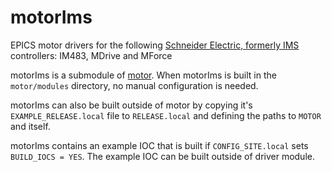 # motorIms
EPICS motor drivers for the following [Schneider Electric, formerly IMS](https://motion.schneider-electric.com) controllers: IM483, MDrive and MForce

motorIms is a submodule of [motor](https://github.com/epics-modules/motor).  When motorIms is built in the ``motor/modules`` directory, no manual configuration is needed.

motorIms can also be built outside of motor by copying it's ``EXAMPLE_RELEASE.local`` file to ``RELEASE.local`` and defining the paths to ``MOTOR`` and itself.

motorIms contains an example IOC that is built if ``CONFIG_SITE.local`` sets ``BUILD_IOCS = YES``.  The example IOC can be built outside of driver module.
